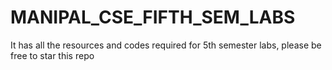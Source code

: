 # MANIPAL_CSE_FIFTH_SEM_LABS
It has all the resources and codes required for 5th semester labs, 
please be free to star this repo
